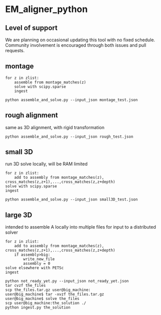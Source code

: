 # EM_aligner_python

## Level of support
We are planning on occasional updating this tool with no fixed schedule. Community involvement is encouraged through both issues and pull requests.

## montage
```
for z in zlist:
    assemble from montage_matches(z)
    solve with scipy.sparse
    ingest
```
`python assemble_and_solve.py --input_json montage_test.json`
## rough alignment
same as 3D alignment, with rigid transformation

`python assemble_and_solve.py --input_json rough_test.json`
## small 3D
run 3D solve locally, will be RAM limited
```
for z in zlist:
    add to assembly from montage_matches(z), cross_matches(z,z+1),...,cross_matches(z,z+depth)
solve with scipy.sparse
ingest
```
`python assemble_and_solve.py --input_json small3D_test.json`
## large 3D
intended to assemble A locally into multiple files for input to a distributed solver
```
for z in zlist:
    add to assembly from montage_matches(z), cross_matches(z,z+1),...,cross_matches(z,z+depth)
    if assembly>big:
        write_new_file
        assembly = 0
solve elsewhere with PETSc
ingest
```
```
python not_ready_yet.py --input_json not_ready_yet.json
tar cvzf the_files
scp the_files.tar.gz user@big_machine:
user@big_machine$ tar -xvzf the_files.tar.gz
user@big_machine$ solve the_files
scp user@big_machine:the_solution ./
python ingest.py the_solution
```
